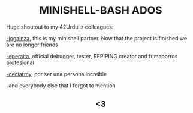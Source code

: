 <html>
 <head>
 </head>
 <body>
  <h1 style="text-align: center;">MINISHELL-BASH ADOS</h1>
  <p>Huge shoutout to my 42Urduliz colleagues:</p>
  <p><a href="https://github.com/f4su">-jogainza</a>, this is my minishell partner. Now that the project is finished we are no longer friends</p>
  <p><a href="https://github.com/eperaita">-eperaita</a>, official debugger, tester, REPIPING creator and fumaporros profesional</p> 
  <p><a href="https://www.instagram.com/ceciarmy/?hl=es">-ceciarmy</a>, por ser una persona increible</p>
  <p>-and everybody else that I forgot to mention</p>
  <h2 style="text-align: center;"> <3 </h2>
 </body>
</html>
